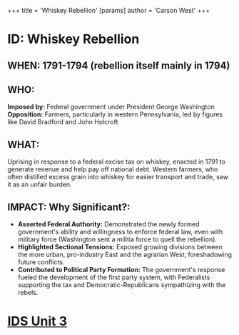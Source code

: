 +++
 title = 'Whiskey Rebellion'
[params]
	author = 'Carson West'
+++
# ID: Whiskey Rebellion 

## WHEN: 1791-1794 (rebellion itself mainly in 1794)

## WHO: 
**Imposed by:** Federal government under President George Washington 
**Opposition:** Farmers, particularly in western Pennsylvania, led by figures like David Bradford and John Holcroft 

## WHAT: 
Uprising in response to a federal excise tax on whiskey, enacted in 1791 to generate revenue and help pay off national debt. Western farmers, who often distilled excess grain into whiskey for easier transport and trade, saw it as an unfair burden.  

## IMPACT: Why Significant?: 
* **Asserted Federal Authority:** Demonstrated the newly formed government's ability and willingness to enforce federal law, even with military force (Washington sent a militia force to quell the rebellion).
* **Highlighted Sectional Tensions:**  Exposed growing divisions between the more urban, pro-industry East and the agrarian West, foreshadowing future conflicts.
* **Contributed to Political Party Formation:**  The government's response fueled the development of the first party system, with Federalists supporting the tax and Democratic-Republicans sympathizing with the rebels. 

# [IDS Unit 3](./../ids-unit-3/)